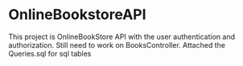 # OnlineBookstoreAPI
This project is OnlineBookStore API with the user authentication and authorization.
Still need to work on BooksController.
Attached the Queries.sql for sql tables 
